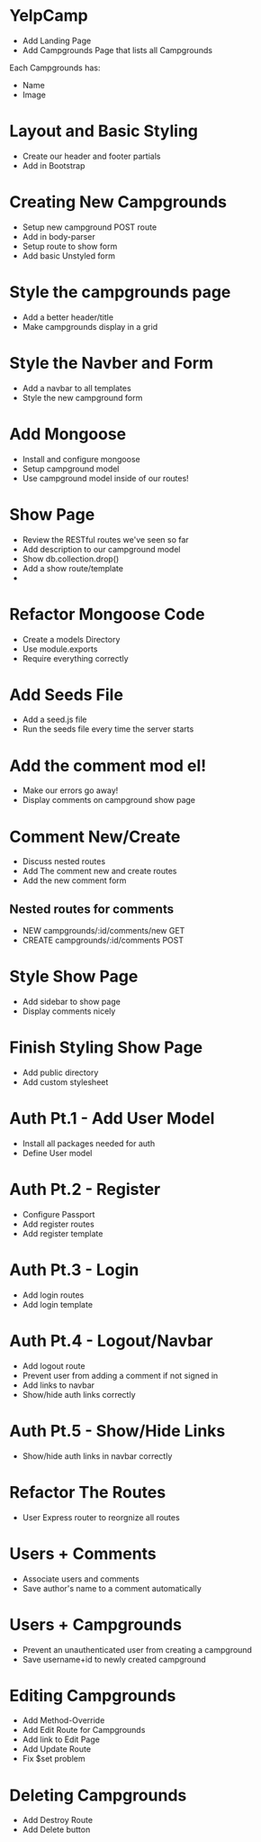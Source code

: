 # YelpCamp

* Add Landing Page
* Add Campgrounds Page that lists all Campgrounds

Each Campgrounds has:
* Name
* Image

# Layout and Basic Styling
* Create our header and footer partials
* Add in Bootstrap

# Creating New Campgrounds
* Setup new campground POST route
* Add in body-parser
* Setup route to show form
* Add basic Unstyled form

# Style the campgrounds page
* Add a better header/title
* Make campgrounds display in a grid

# Style the Navber and Form
* Add a navbar to all templates
* Style the new campground form

# Add Mongoose
* Install and configure mongoose
* Setup campground model
* Use campground model inside of our routes!

# Show Page
* Review the RESTful routes we've seen so far
* Add description to our campground model
* Show db.collection.drop()
* Add a show route/template
*

# Refactor Mongoose Code
* Create a models Directory
* Use module.exports
* Require everything correctly

# Add Seeds File
* Add a seed.js file
* Run the seeds file every time the server starts

# Add the comment mod  el!
* Make our errors go away!
* Display comments on campground show page

# Comment New/Create
* Discuss nested routes
* Add The comment new and create routes
* Add the new comment form

## Nested routes for comments
* NEW       campgrounds/:id/comments/new    GET
* CREATE    campgrounds/:id/comments        POST

# Style Show Page
* Add sidebar to show page
* Display comments nicely

# Finish Styling Show Page
* Add public directory
* Add custom stylesheet

# Auth Pt.1 - Add User Model
* Install all packages needed for auth
* Define User model

# Auth Pt.2 - Register
* Configure Passport
* Add register routes
* Add register template

# Auth Pt.3 - Login
* Add login routes
* Add login template

# Auth Pt.4 - Logout/Navbar
* Add logout route
* Prevent user from adding a comment if not signed in
* Add links to navbar
* Show/hide auth links correctly

# Auth Pt.5 - Show/Hide Links
* Show/hide auth links in navbar correctly

# Refactor The Routes
* User Express router to reorgnize all routes

# Users + Comments
* Associate users and comments
* Save author's name to a comment automatically

# Users + Campgrounds
* Prevent an unauthenticated user from creating a campground
* Save username+id to newly created campground

# Editing Campgrounds
* Add Method-Override
* Add Edit Route for Campgrounds
* Add link to Edit Page
* Add Update Route
* Fix $set problem

# Deleting Campgrounds
* Add Destroy Route
* Add Delete button
